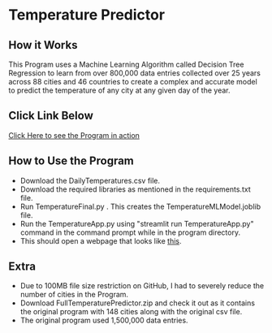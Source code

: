 # Temperature Predictor
## How it Works
This Program uses a Machine Learning Algorithm called Decision Tree Regression to learn from over 800,000 data entries 
collected over 25 years across 88 cities and 46 countries to create a complex and accurate model to predict the temperature of any 
city at any given day of the year.
## Click Link Below 
[Click Here to see the Program in action](https://itsnotrohit02-daily-temperature-predictor-temperatureapp-1ia1gd.streamlit.app/)
## How to Use the Program
* Download the DailyTemperatures.csv file.
* Download the required libraries as mentioned in the requirements.txt file.
* Run TemperatureFinal.py . This creates the TemperatureMLModel.joblib file.
* Run the TemperatureApp.py using "streamlit run TemperatureApp.py" command in the command prompt while in the program directory.
* This should open a webpage that looks like [this](https://itsnotrohit02-daily-temperature-predictor-temperatureapp-1ia1gd.streamlit.app/).

## Extra
* Due to 100MB file size restriction on GitHub, I had to severely reduce the 
number of cities in the Program. 
* Download FullTemperaturePredictor.zip and check it out as it contains the original program
with 148 cities along with the original csv file.
* The original program used 1,500,000 data entries.